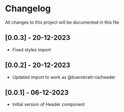 # Changelog
All changes to this project will be documented in this file

## [0.0.3] - 20-12-2023

- Fixed styles import

## [0.0.2] - 20-12-2023

- Updated import to work as @buerokratt-ria/header

## [0.0.1] - 06-12-2023

- Initial version of Header component